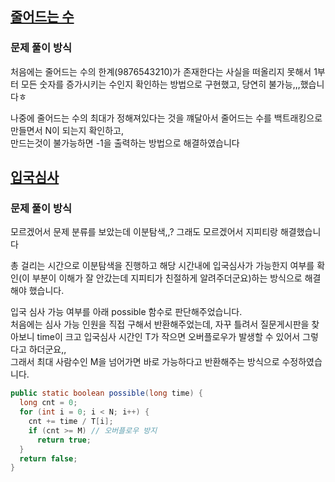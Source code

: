 ## [줄어드는 수](https://www.acmicpc.net/problem/1174)
### 문제 풀이 방식
처음에는 줄어드는 수의 한계(9876543210)가 존재한다는 사실을 떠올리지 못해서 1부터 모든 숫자를 증가시키는 수인지 확인하는 방법으로 구현했고, 당연히 불가능,,,했습니다ㅎ

나중에 줄어드는 수의 최대가 정해져있다는 것을 꺠달아서 줄어드는 수를 백트래킹으로 만들면서 N이 되는지 확인하고,  
만드는것이 불가능하면 -1을 출력하는 방법으로 해결하였습니다


## [입국심사](https://www.acmicpc.net/problem/3079)
### 문제 풀이 방식
모르겠어서 문제 분류를 보았는데 이분탐색,,? 그래도 모르겠어서 지피티랑 해결했습니다

총 걸리는 시간으로 이분탐색을 진행하고 해당 시간내에 입국심사가 가능한지 여부를 확인(이 부분이 이해가 잘 안갔는데 지피티가 친절하게 알려주더군요)하는 방식으로 해결해야 했습니다.

입국 심사 가능 여부를 아래 possible 함수로 판단해주었습니다.  
처음에는 심사 가능 인원을 직접 구해서 반환해주었는데, 자꾸 틀려서 질문게시판을 찾아보니 time이 크고 입국심사 시간인 T가 작으면 오버플로우가 발생할 수 있어서 그렇다고 하더군요,,  
그래서 최대 사람수인 M을 넘어가면 바로 가능하다고 반환해주는 방식으로 수정하였습니다.

```java
public static boolean possible(long time) {
  long cnt = 0;
  for (int i = 0; i < N; i++) {
    cnt += time / T[i];
    if (cnt >= M) // 오버플로우 방지
      return true;
  }
  return false;
}
```